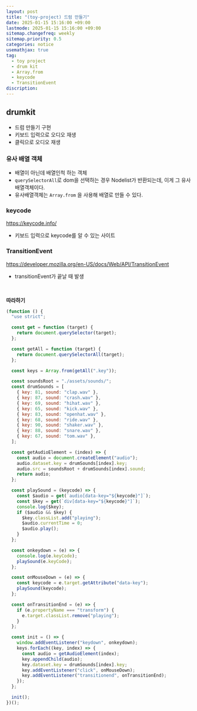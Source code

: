```yaml
---
layout: post
title: "(toy-project) 드럼 만들기"
date: 2025-01-15 15:16:00 +09:00
lastmode: 2025-01-15 15:16:00 +09:00
sitemap.changefreq: weekly
sitemap.priority: 0.5
categories: notice
usemathjax: true
tag:
  - toy project
  - drum kit
  - Array.from
  - keycode
  - TransitionEvent
discription:
---
```


## drumkit

- 드럼 만들기 구현
- 키보드 입력으로 오디오 재생
- 클릭으로 오디오 재생

### 유사 배열 객체

- 배열이 아닌데 배열인척 하는 객체
- `querySelectorAll`로 dom을 선택하는 경우 Nodelist가 반환되는데, 이게 그 유사배열객체이다.
- 유사배열객체는 `Array.from` 을 사용해 배열로 만들 수 있다.

### keycode

https://keycode.info/

- 키보드 입력으로 keycode를 알 수 있는 사이트

### TransitionEvent

https://developer.mozilla.org/en-US/docs/Web/API/TransitionEvent

- transitionEvent가 끝날 때 발생

<br>

**따라하기**

```js
(function () {
  "use strict";

  const get = function (target) {
    return document.querySelector(target);
  };

  const getAll = function (target) {
    return document.querySelectorAll(target);
  };

  const keys = Array.from(getAll(".key"));

  const soundsRoot = "./assets/sounds/";
  const drumSounds = [
    { key: 81, sound: "clap.wav" },
    { key: 87, sound: "crash.wav" },
    { key: 69, sound: "hihat.wav" },
    { key: 65, sound: "kick.wav" },
    { key: 83, sound: "openhat.wav" },
    { key: 68, sound: "ride.wav" },
    { key: 90, sound: "shaker.wav" },
    { key: 88, sound: "snare.wav" },
    { key: 67, sound: "tom.wav" },
  ];

  const getAudioElement = (index) => {
    const audio = document.createElement("audio");
    audio.dataset.key = drumSounds[index].key;
    audio.src = soundsRoot + drumSounds[index].sound;
    return audio;
  };

  const playSound = (keycode) => {
    const $audio = get(`audio[data-key="${keycode}"]`);
    const $key = get(`div[data-key="${keycode}"]`);
    console.log($key);
    if ($audio && $key) {
      $key.classList.add("playing");
      $audio.currentTime = 0;
      $audio.play();
    }
  };

  const onkeydown = (e) => {
    console.log(e.keyCode);
    playSound(e.keyCode);
  };

  const onMouseDown = (e) => {
    const keycode = e.target.getAttribute("data-key");
    playSound(keycode);
  };

  const onTransitionEnd = (e) => {
    if (e.propertyName === "transform") {
      e.target.classList.remove("playing");
    }
  };

  const init = () => {
    window.addEventListener("keydown", onkeydown);
    keys.forEach((key, index) => {
      const audio = getAudioElement(index);
      key.appendChild(audio);
      key.dataset.key = drumSounds[index].key;
      key.addEventListener("click", onMouseDown);
      key.addEventListener("transitionend", onTransitionEnd);
    });
  };

  init();
})();
```
